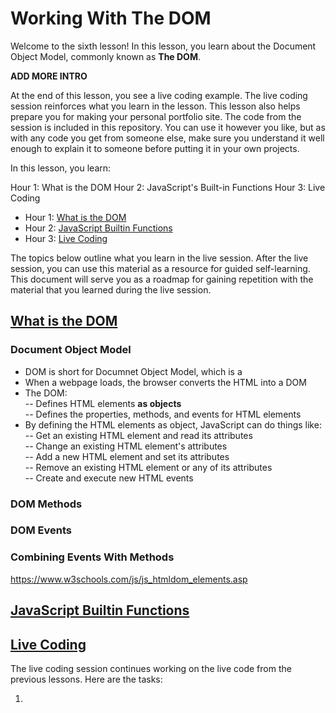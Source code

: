 # Working With The DOM

Welcome to the sixth lesson! In this lesson, you learn about the Document Object Model, commonly known as **The DOM**. 

**ADD MORE INTRO**

At the end of this lesson, you see a live coding example. The live coding session reinforces what you learn in the lesson. This lesson also helps prepare you for making your personal portfolio site. The code from the session is included in this repository. You can use it however you like, but as with any code you get from someone else, make sure you understand it well enough to explain it to someone before putting it in your own projects.  

In this lesson, you learn:  

Hour 1: What is the DOM
Hour 2: JavaScript's Built-in Functions
Hour 3: Live Coding 

- Hour 1: [What is the DOM](#what-is-the-dom)     
- Hour 2: [JavaScript Builtin Functions](#javascript-builtin-functions)   
- Hour 3: [Live Coding](#live-coding)  

The topics below outline what you learn in the live session. After the live session, you can use this material as a resource for guided self-learning. This document will serve you as a roadmap for gaining repetition with the material that you learned during the live session.   

## [What is the DOM](#what-is-the-dom)    

### Document Object Model  

- DOM is short for Documnet Object Model, which is a   
- When a webpage loads, the browser converts the HTML into a DOM  
- The DOM:    
  -- Defines HTML elements **as objects**  
  -- Defines the properties, methods, and events for HTML elements  
- By defining the HTML elements as object, JavaScript can do things like:  
  -- Get an existing HTML element and read its attributes  
  -- Change an existing HTML element's attributes  
  -- Add a new HTML element and set its attributes   
  -- Remove an existing HTML element or any of its attributes  
  -- Create and execute new HTML events  

### DOM Methods  

### DOM Events  

### Combining Events With Methods  

https://www.w3schools.com/js/js_htmldom_elements.asp
 
## [JavaScript Builtin Functions](#javascript-builtin-functions)    

## [Live Coding](#live-coding)   

The live coding session continues working on the live code from the previous lessons. Here are the tasks:

1.  
